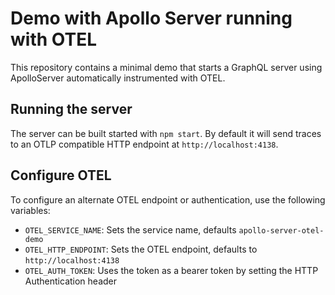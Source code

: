 Demo with Apollo Server running with OTEL
=========================================

This repository contains a minimal demo that starts a GraphQL
server using ApolloServer automatically instrumented with OTEL.

## Running the server

The server can be built started with `npm start`. By default it will
send traces to an OTLP compatible HTTP endpoint at `http://localhost:4138`.

## Configure OTEL

To configure an alternate OTEL endpoint or authentication, use the following variables:

- `OTEL_SERVICE_NAME`: Sets the service name, defaults `apollo-server-otel-demo`
- `OTEL_HTTP_ENDPOINT`: Sets the OTEL endpoint, defaults to `http://localhost:4138`
- `OTEL_AUTH_TOKEN`: Uses the token as a bearer token by setting the HTTP Authentication header
